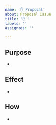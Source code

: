 ```yaml
---
name: '✋ Proposal'
about: Proposal Issue
title: '✋ '
labels: ''
assignees: ''

---
```


## Purpose

* 

## Effect

* 

## How

* 
